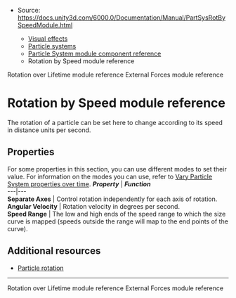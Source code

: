 * Source: https://docs.unity3d.com/6000.0/Documentation/Manual/PartSysRotBySpeedModule.html

  * [Visual effects](https://docs.unity3d.com/6000.0/Documentation/Manual/visual-effects.html)
  * [Particle systems](https://docs.unity3d.com/6000.0/Documentation/Manual/ParticleSystems.html)
  * [Particle System module component reference](https://docs.unity3d.com/6000.0/Documentation/Manual/ParticleSystemModules.html)
  * Rotation by Speed module reference


[](https://docs.unity3d.com/6000.0/Documentation/Manual/PartSysRotOverLifeModule.html)
Rotation over Lifetime module reference
[](https://docs.unity3d.com/6000.0/Documentation/Manual/PartSysExtForceModule.html)
External Forces module reference
# Rotation by Speed module reference
The rotation of a particle can be set here to change according to its speed in distance units per second.
## Properties
For some properties in this section, you can use different modes to set their value. For information on the modes you can use, refer to [Vary Particle System properties over time](https://docs.unity3d.com/6000.0/Documentation/Manual/varying-particle-system-properties-over-time.html).
**_Property_** | **_Function_**  
---|---  
**Separate Axes** | Control rotation independently for each axis of rotation.  
**Angular Velocity** | Rotation velocity in degrees per second.  
**Speed Range** | The low and high ends of the speed range to which the size curve is mapped (speeds outside the range will map to the end points of the curve).  
## Additional resources
  * [Particle rotation](https://docs.unity3d.com/6000.0/Documentation/Manual/particle-rotation.html)


* * *
[](https://docs.unity3d.com/6000.0/Documentation/Manual/PartSysRotOverLifeModule.html)
Rotation over Lifetime module reference
[](https://docs.unity3d.com/6000.0/Documentation/Manual/PartSysExtForceModule.html)
External Forces module reference
